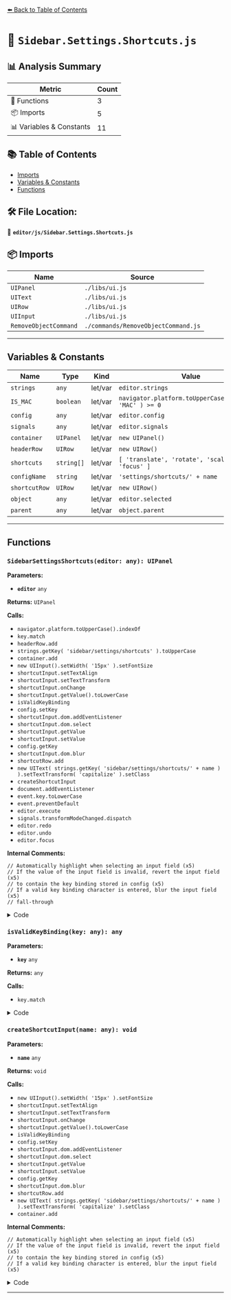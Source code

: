 [⬅️ Back to Table of Contents](../../index.md)

# 📄 `Sidebar.Settings.Shortcuts.js`

## 📊 Analysis Summary

| Metric | Count |
|--------|-------|
| 🔧 Functions | 3 |
| 📦 Imports | 5 |
| 📊 Variables & Constants | 11 |

## 📚 Table of Contents

- [Imports](#imports)
- [Variables & Constants](#variables-constants)
- [Functions](#functions)

## 🛠️ File Location:
📂 **`editor/js/Sidebar.Settings.Shortcuts.js`**

## 📦 Imports

| Name | Source |
|------|--------|
| `UIPanel` | `./libs/ui.js` |
| `UIText` | `./libs/ui.js` |
| `UIRow` | `./libs/ui.js` |
| `UIInput` | `./libs/ui.js` |
| `RemoveObjectCommand` | `./commands/RemoveObjectCommand.js` |


---

## Variables & Constants

| Name | Type | Kind | Value | Exported |
|------|------|------|-------|----------|
| `strings` | `any` | let/var | `editor.strings` | ✗ |
| `IS_MAC` | `boolean` | let/var | `navigator.platform.toUpperCase().indexOf( 'MAC' ) >= 0` | ✗ |
| `config` | `any` | let/var | `editor.config` | ✗ |
| `signals` | `any` | let/var | `editor.signals` | ✗ |
| `container` | `UIPanel` | let/var | `new UIPanel()` | ✗ |
| `headerRow` | `UIRow` | let/var | `new UIRow()` | ✗ |
| `shortcuts` | `string[]` | let/var | `[ 'translate', 'rotate', 'scale', 'undo', 'focus' ]` | ✗ |
| `configName` | `string` | let/var | `'settings/shortcuts/' + name` | ✗ |
| `shortcutRow` | `UIRow` | let/var | `new UIRow()` | ✗ |
| `object` | `any` | let/var | `editor.selected` | ✗ |
| `parent` | `any` | let/var | `object.parent` | ✗ |


---

## Functions

### `SidebarSettingsShortcuts(editor: any): UIPanel`

**Parameters:**

- **`editor`** `any`

**Returns:** `UIPanel`

**Calls:**

- `navigator.platform.toUpperCase().indexOf`
- `key.match`
- `headerRow.add`
- `strings.getKey( 'sidebar/settings/shortcuts' ).toUpperCase`
- `container.add`
- `new UIInput().setWidth( '15px' ).setFontSize`
- `shortcutInput.setTextAlign`
- `shortcutInput.setTextTransform`
- `shortcutInput.onChange`
- `shortcutInput.getValue().toLowerCase`
- `isValidKeyBinding`
- `config.setKey`
- `shortcutInput.dom.addEventListener`
- `shortcutInput.dom.select`
- `shortcutInput.getValue`
- `shortcutInput.setValue`
- `config.getKey`
- `shortcutInput.dom.blur`
- `shortcutRow.add`
- `new UIText( strings.getKey( 'sidebar/settings/shortcuts/' + name ) ).setTextTransform( 'capitalize' ).setClass`
- `createShortcutInput`
- `document.addEventListener`
- `event.key.toLowerCase`
- `event.preventDefault`
- `editor.execute`
- `signals.transformModeChanged.dispatch`
- `editor.redo`
- `editor.undo`
- `editor.focus`

**Internal Comments:**
```
// Automatically highlight when selecting an input field (x5)
// If the value of the input field is invalid, revert the input field (x5)
// to contain the key binding stored in config (x5)
// If a valid key binding character is entered, blur the input field (x5)
// fall-through
```

<details><summary>Code</summary>

```typescript
function SidebarSettingsShortcuts( editor ) {

	const strings = editor.strings;

	const IS_MAC = navigator.platform.toUpperCase().indexOf( 'MAC' ) >= 0;

	function isValidKeyBinding( key ) {

		return key.match( /^[A-Za-z0-9]$/i ); // Can't use z currently due to undo/redo

	}

	const config = editor.config;
	const signals = editor.signals;

	const container = new UIPanel();

	const headerRow = new UIRow();
	headerRow.add( new UIText( strings.getKey( 'sidebar/settings/shortcuts' ).toUpperCase() ) );
	container.add( headerRow );

	const shortcuts = [ 'translate', 'rotate', 'scale', 'undo', 'focus' ];

	function createShortcutInput( name ) {

		const configName = 'settings/shortcuts/' + name;
		const shortcutRow = new UIRow();

		const shortcutInput = new UIInput().setWidth( '15px' ).setFontSize( '12px' );
		shortcutInput.setTextAlign( 'center' );
		shortcutInput.setTextTransform( 'lowercase' );
		shortcutInput.onChange( function () {

			const value = shortcutInput.getValue().toLowerCase();

			if ( isValidKeyBinding( value ) ) {

				config.setKey( configName, value );

			}

		} );

		// Automatically highlight when selecting an input field
		shortcutInput.dom.addEventListener( 'click', function () {

			shortcutInput.dom.select();

		} );

		// If the value of the input field is invalid, revert the input field
		// to contain the key binding stored in config
		shortcutInput.dom.addEventListener( 'blur', function () {

			if ( ! isValidKeyBinding( shortcutInput.getValue() ) ) {

				shortcutInput.setValue( config.getKey( configName ) );

			}

		} );

		// If a valid key binding character is entered, blur the input field
		shortcutInput.dom.addEventListener( 'keyup', function ( event ) {

			if ( isValidKeyBinding( event.key ) ) {

				shortcutInput.dom.blur();

			}

		} );

		if ( config.getKey( configName ) !== undefined ) {

			shortcutInput.setValue( config.getKey( configName ) );

		}

		shortcutInput.dom.maxLength = 1;
		shortcutRow.add( new UIText( strings.getKey( 'sidebar/settings/shortcuts/' + name ) ).setTextTransform( 'capitalize' ).setClass( 'Label' ) );
		shortcutRow.add( shortcutInput );

		container.add( shortcutRow );

	}

	for ( let i = 0; i < shortcuts.length; i ++ ) {

		createShortcutInput( shortcuts[ i ] );

	}

	document.addEventListener( 'keydown', function ( event ) {

		switch ( event.key.toLowerCase() ) {

			case 'backspace':

				event.preventDefault(); // prevent browser back

				// fall-through

			case 'delete':

				const object = editor.selected;

				if ( object === null ) return;

				const parent = object.parent;
				if ( parent !== null ) editor.execute( new RemoveObjectCommand( editor, object ) );

				break;

			case config.getKey( 'settings/shortcuts/translate' ):

				signals.transformModeChanged.dispatch( 'translate' );

				break;

			case config.getKey( 'settings/shortcuts/rotate' ):

				signals.transformModeChanged.dispatch( 'rotate' );

				break;

			case config.getKey( 'settings/shortcuts/scale' ):

				signals.transformModeChanged.dispatch( 'scale' );

				break;

			case config.getKey( 'settings/shortcuts/undo' ):

				if ( IS_MAC ? event.metaKey : event.ctrlKey ) {

					event.preventDefault(); // Prevent browser specific hotkeys

					if ( event.shiftKey ) {

						editor.redo();

					} else {

						editor.undo();

					}

				}

				break;

			case config.getKey( 'settings/shortcuts/focus' ):

				if ( editor.selected !== null ) {

					editor.focus( editor.selected );

				}

				break;

		}

	} );

	return container;

}
```
</details>

### `isValidKeyBinding(key: any): any`

**Parameters:**

- **`key`** `any`

**Returns:** `any`

**Calls:**

- `key.match`

<details><summary>Code</summary>

```typescript
function isValidKeyBinding( key ) {

		return key.match( /^[A-Za-z0-9]$/i ); // Can't use z currently due to undo/redo

	}
```
</details>

### `createShortcutInput(name: any): void`

**Parameters:**

- **`name`** `any`

**Returns:** `void`

**Calls:**

- `new UIInput().setWidth( '15px' ).setFontSize`
- `shortcutInput.setTextAlign`
- `shortcutInput.setTextTransform`
- `shortcutInput.onChange`
- `shortcutInput.getValue().toLowerCase`
- `isValidKeyBinding`
- `config.setKey`
- `shortcutInput.dom.addEventListener`
- `shortcutInput.dom.select`
- `shortcutInput.getValue`
- `shortcutInput.setValue`
- `config.getKey`
- `shortcutInput.dom.blur`
- `shortcutRow.add`
- `new UIText( strings.getKey( 'sidebar/settings/shortcuts/' + name ) ).setTextTransform( 'capitalize' ).setClass`
- `container.add`

**Internal Comments:**
```
// Automatically highlight when selecting an input field (x5)
// If the value of the input field is invalid, revert the input field (x5)
// to contain the key binding stored in config (x5)
// If a valid key binding character is entered, blur the input field (x5)
```

<details><summary>Code</summary>

```typescript
function createShortcutInput( name ) {

		const configName = 'settings/shortcuts/' + name;
		const shortcutRow = new UIRow();

		const shortcutInput = new UIInput().setWidth( '15px' ).setFontSize( '12px' );
		shortcutInput.setTextAlign( 'center' );
		shortcutInput.setTextTransform( 'lowercase' );
		shortcutInput.onChange( function () {

			const value = shortcutInput.getValue().toLowerCase();

			if ( isValidKeyBinding( value ) ) {

				config.setKey( configName, value );

			}

		} );

		// Automatically highlight when selecting an input field
		shortcutInput.dom.addEventListener( 'click', function () {

			shortcutInput.dom.select();

		} );

		// If the value of the input field is invalid, revert the input field
		// to contain the key binding stored in config
		shortcutInput.dom.addEventListener( 'blur', function () {

			if ( ! isValidKeyBinding( shortcutInput.getValue() ) ) {

				shortcutInput.setValue( config.getKey( configName ) );

			}

		} );

		// If a valid key binding character is entered, blur the input field
		shortcutInput.dom.addEventListener( 'keyup', function ( event ) {

			if ( isValidKeyBinding( event.key ) ) {

				shortcutInput.dom.blur();

			}

		} );

		if ( config.getKey( configName ) !== undefined ) {

			shortcutInput.setValue( config.getKey( configName ) );

		}

		shortcutInput.dom.maxLength = 1;
		shortcutRow.add( new UIText( strings.getKey( 'sidebar/settings/shortcuts/' + name ) ).setTextTransform( 'capitalize' ).setClass( 'Label' ) );
		shortcutRow.add( shortcutInput );

		container.add( shortcutRow );

	}
```
</details>


---